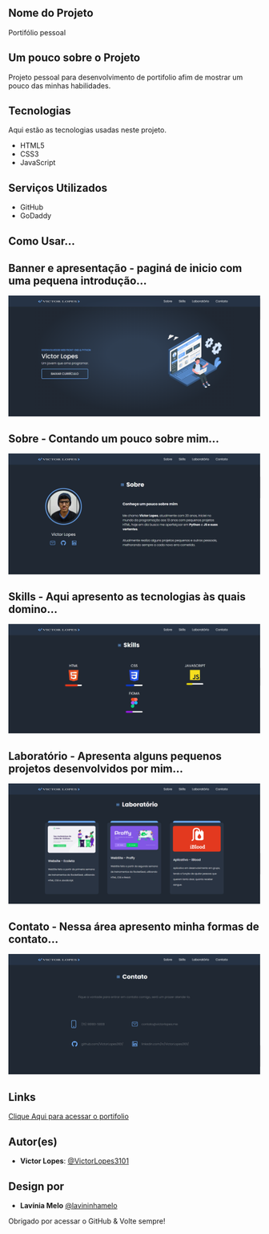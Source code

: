 ## Nome do Projeto
Portifólio pessoal

## Um pouco sobre o Projeto
Projeto pessoal para desenvolvimento de portifolio afim de mostrar um pouco das minhas habilidades.

## Tecnologias 
Aqui estão as tecnologias usadas neste projeto.
* HTML5
* CSS3
* JavaScript

## Serviços Utilizados
* GitHub
* GoDaddy

## Como Usar... 
## Banner e apresentação - paginá de inicio com uma pequena introdução...
![banner screen](/imgs/home.png)

## Sobre - Contando um pouco sobre mim...
![sobre screen](/imgs/about.png)

## Skills - Aqui apresento as tecnologias às quais domino...
![skills screen](/imgs/skills.png)

## Laboratório - Apresenta alguns pequenos projetos desenvolvidos por mim...
![laboratório screen](/imgs/lab.png)

## Contato - Nessa área apresento minha formas de contato...
![contato screen](/imgs/contact.png)

## Links 
[Clique Aqui para acessar o portifolio](https://victorlopes.me) 

## Autor(es)
* **Victor Lopes**: [@VictorLopes3101](https://github.com/VictorLopes3101)

## Design por
* **Lavínia Melo** [@lavininhamelo](https://github.com/lavininhamelo)

Obrigado por acessar o GitHub & Volte sempre!
